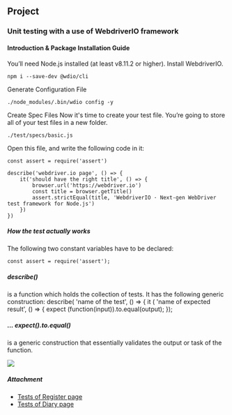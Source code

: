 ##                                   Project 
###               Unit testing with a use of WebdriverIO framework 

#### Introduction & Package Installation Guide
 
   You’ll need Node.js installed (at least v8.11.2 or higher). Install WebdriverIO.
   
    npm i --save-dev @wdio/cli
   
   Generate Configuration File
   
    ./node_modules/.bin/wdio config -y
    
   Create Spec Files
    Now it's time to create your test file. You’re going to store all of your test files in a new folder. 
    
    ./test/specs/basic.js
   Open this file, and write the following code in it:
    
    const assert = require('assert')
    
    describe('webdriver.io page', () => {
        it('should have the right title', () => {
            browser.url('https://webdriver.io')
            const title = browser.getTitle()
            assert.strictEqual(title, 'WebdriverIO · Next-gen WebDriver test framework for Node.js')
        })
    })

##### How the test actually works

   The following two constant variables have to be declared:

    const assert = require('assert');
       
    
   ##### describe()
   is a function which holds the collection of tests. It has the following generic construction:
   describe( 'name of the test', () => {
    it ( 'name of expected result', () => {
    expect (function(input)).to.equal(output);
    });
    
   
   #####  ... expect().to.equal()  
   is a generic construction that essentially validates the output or task of the function.
   
![](img/webdriverio.jpg)

##### Attachment

* [Tests of Register page](test/register.spec.js)
* [Tests of Diary page](test/createDailyReport.spec.js)